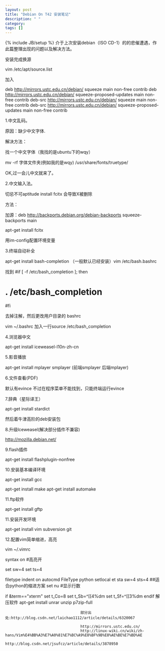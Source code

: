 ```yaml
---
layout: post
title: "Debian On T42 安装笔记"
description: " " 
category: 
tags: []
---
```

{% include JB/setup %}
介于上次安装debian（ISO CD-1）的的悲催遭遇，作此篇整理出现的问题以及解决方法。

安装完成换源

vim /etc/apt/source.list

加入

deb http://mirrors.ustc.edu.cn/debian/ squeeze main non-free contrib
deb http://mirrors.ustc.edu.cn/debian/ squeeze-proposed-updates main non-free contrib
deb-src http://mirrors.ustc.edu.cn/debian/ squeeze main non-free contrib
deb-src http://mirrors.ustc.edu.cn/debian/ squeeze-proposed-updates main non-free contrib

1.中文乱码。

原因：缺少中文字体.

解决方法：

找一个中文字体（我找的是ubuntu下的wqy）

mv -rf  字体文件夹(例如我的是wqy) /usr/share/fonts/truetype/

OK,过一会儿中文就来了。

 

 2.中文输入法。

 切忌不可aptitude install fcitx 会导致X被删除

 方法：

 加源：deb http://backports.debian.org/debian-backports squeeze-backports main

 apt-get install fcitx

 用im-config配置环境变量

 3.终端自动补全

 apt-get install bash-completion （一般默认已经安装）vim /etc/bash.bashrc

 找到
 #if [ -f /etc/bash_completion ]; then
 # . /etc/bash_completion
 #fi

 去掉注解，然后更改用户目录的 bashrc

 vim ~/.bashrc 加入一行source /etc/bash_completion

 4.浏览器中文

 apt-get install iceweasel-l10n-zh-cn

 5.影音播放

 apt-get install mplayer smplayer (前端smplayer 后端mplayer)

 6.文件查看(PDF)

 默认有evince 不过在程序菜单不能找到，只能终端运行evince

 7.辞典（星际译王）

 apt-get install stardict

 然后着牛津高阶的deb安装包

 8.升级lceweasel(解决部分插件不兼容)

 http://mozilla.debian.net/

 9.flash插件

 apt-get install flashplugin-nonfree

 10.安装基本编译环境

 apt-get install gcc

 apt-get install make
 apt-get install automake

 11.ftp软件

 apt-get install gftp

 11.安装开发环境

 apt-get install vim subversion git

 12.配置vim简单缩进，高亮

 vim ~/.vimrc

 syntax on #高亮开

 set sw=4
 set ts=4

 filetype indent on
 autocmd FileType python setlocal et sta sw=4 sts=4  ##适合python的缩进方案
 set nu #显示行数

 if &term=="xterm"
 set t_Co=8
              set t_Sb=^[[4%dm
                          set t_Sf=^[[3%dm
                                      endif
                                      解压软件
                                      apt-get install unrar unzip p7zip-full

                                      部分出处:http://blog.csdn.net/laichao1112/article/details/6320067

                                      http://mirrors.ustc.edu.cn/
                                      http://linux-wiki.cn/wiki/zh-hans/Vim%E4%BB%A3%E7%A0%81%E7%BC%A9%E8%BF%9B%E8%AE%BE%E7%BD%AE
                                      http://blog.csdn.net/jsufcz/article/details/3878950

                                       

